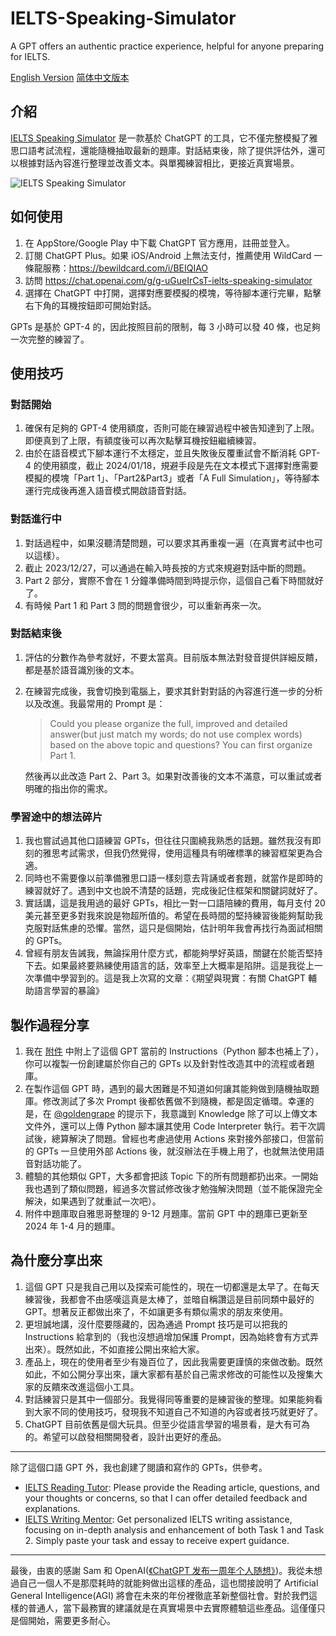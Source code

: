 # IELTS-Speaking-Simulator
A GPT offers an authentic practice experience, helpful for anyone preparing for IELTS.

[English Version](https://github.com/hubeiqiao/IELTS-Speaking-Simulator/blob/main/README_EN.md)
[简体中文版本](https://github.com/hubeiqiao/IELTS-Speaking-Simulator/blob/main/README.md)

## 介紹
[IELTS Speaking Simulator](https://chat.openai.com/g/g-uGueIrCsT-ielts-speaking-simulator) 是一款基於 ChatGPT 的工具，它不僅完整模擬了雅思口語考試流程，還能隨機抽取最新的題庫。對話結束後，除了提供評估外，還可以根據對話內容進行整理並改善文本。與單獨練習相比，更接近真實場景。

![IELTS Speaking Simulator](https://github.com/hubeiqiao/IELTS-Speaking-Simulator/blob/main/IELTS%20Speaking%20Simulator_Interface.jpg)

## 如何使用
1. 在 AppStore/Google Play 中下載 ChatGPT 官方應用，註冊並登入。
2. 訂閱 ChatGPT Plus。如果 iOS/Android 上無法支付，推薦使用 WildCard 一條龍服務：https://bewildcard.com/i/BEIQIAO
3. 訪問 https://chat.openai.com/g/g-uGueIrCsT-ielts-speaking-simulator
4. 選擇在 ChatGPT 中打開，選擇對應要模擬的模塊，等待腳本運行完畢，點擊右下角的耳機按鈕即可開始對話。

GPTs 是基於 GPT-4 的，因此按照目前的限制，每 3 小時可以發 40 條，也足夠一次完整的練習了。

## 使用技巧
### 對話開始
1. 確保有足夠的 GPT-4 使用額度，否則可能在練習過程中被告知達到了上限。即便真到了上限，有額度後可以再次點擊耳機按鈕繼續練習。
2. 由於在語音模式下腳本運行不太穩定，並且失敗後反覆重試會不斷消耗 GPT-4 的使用額度，截止 2024/01/18，規避手段是先在文本模式下選擇對應需要模擬的模塊「Part 1」、「Part2&Part3」或者「A Full Simulation」，等待腳本運行完成後再進入語音模式開啟語音對話。

### 對話進行中
1. 對話過程中，如果沒聽清楚問題，可以要求其再重複一遍（在真實考試中也可以這樣）。
2. 截止 2023/12/27，可以通過在輸入時長按的方式來規避對話中斷的問題。
3. Part 2 部分，實際不會在 1 分鐘準備時間到時提示你，這個自己看下時間就好了。
4. 有時候 Part 1 和 Part 3 問的問題會很少，可以重新再來一次。

### 對話結束後
1. 評估的分數作為參考就好，不要太當真。目前版本無法對發音提供詳細反饋，都是基於語音識別後的文本。
2. 在練習完成後，我會切換到電腦上，要求其針對對話的內容進行進一步的分析以及改進。我最常用的 Prompt 是：
   > Could you please organize the full, improved and detailed answer(but just match my words; do not use complex words) based on the above topic and questions? You can first organize Part 1.
    
   然後再以此改造 Part 2、Part 3。如果對改善後的文本不滿意，可以重試或者明確的指出你的需求。

### 學習途中的想法碎片
1. 我也嘗試過其他口語練習 GPTs，但往往只圍繞我熟悉的話題。雖然我沒有即刻的雅思考試需求，但我仍然覺得，使用這種具有明確標準的練習框架更為合適。
2. 同時也不需要像以前準備雅思口語一樣刻意去背誦或者套題，就當作是即時的練習就好了。遇到中文也說不清楚的話題，完成後記住框架和關鍵詞就好了。
3. 實話講，這是我用過的最好 GPTs，相比一對一口語陪練的費用，每月支付 20 美元甚至更多對我來說是物超所值的。希望在長時間的堅持練習後能夠幫助我克服對話焦慮的恐懼。當然，這只是個開始，估計明年我會再找行為面試相關的 GPTs。
4. 曾經有朋友告誡我，無論採用什麼方式，都能夠學好英語，關鍵在於能否堅持下去。如果最終要熟練使用語言的話，效率至上大概率是陷阱。這是我從上一次準備中學習到的。這是我上次寫的文章：《期望與現實：有關 ChatGPT 輔助語言學習的暴論》

## 製作過程分享
1. 我在 [附件](https://github.com/hubeiqiao/IELTS-Speaking-Simulator/blob/main/IELTS-Speaking-Simulator_Instructrion_20231215.txt) 中附上了這個 GPT 當前的 Instructions（Python 腳本也補上了），你可以複製一份創建屬於你自己的 GPTs 以及針對性改造其中的流程或者題庫。
2. 在製作這個 GPT 時，遇到的最大困難是不知道如何讓其能夠做到隨機抽取題庫。修改測試了多次 Prompt 後都依舊做不到隨機，都是固定循環。幸運的是，在 [@goldengrape](https://twitter.com/goldengrape) 的提示下，我意識到 Knowledge 除了可以上傳文本文件外，還可以上傳 Python 腳本讓其使用 Code Interpreter 執行。若干次調試後，總算解決了問題。曾經也考慮過使用 Actions 來對接外部接口，但當前的 GPTs 一旦使用外部 Actions 後，就沒辦法在手機上用了，也就無法使用語音對話功能了。
3. 體驗的其他類似 GPT，大多都會把該 Topic 下的所有問題都扔出來。一開始我也遇到了類似問題，經過多次嘗試修改後才勉強解決問題（並不能保證完全解決，如果遇到了就重試一次吧）。
4. 附件中題庫取自雅思哥整理的 9-12 月題庫。當前 GPT 中的題庫已更新至 2024 年 1-4 月的題庫。

## 為什麼分享出來
1. 這個 GPT 只是我自己用以及探索可能性的，現在一切都還是太早了。在每天練習後，我都會不由感嘆這真是太棒了，並暗自稱讚這是目前同類中最好的 GPT。想著反正都做出來了，不如讓更多有類似需求的朋友來使用。
2. 更坦誠地講，沒什麼要隱藏的，因為通過 Prompt 技巧是可以把我的 Instructions 給拿到的（我也沒想過增加保護 Prompt，因為始終會有方式弄出來）。既然如此，不如直接公開出來給大家。
3. 產品上，現在的使用者至少有幾百位了，因此我需要更謹慎的來做改動。既然如此，不如公開分享出來，讓大家都有基於自己需求修改的可能性以及搜集大家的反饋來改進這個小工具。
4. 對話練習只是其中一個部分。我覺得同等重要的是練習後的整理。如果能夠看到大家不同的使用技巧，發現我不知道自己不知道的內容或者技巧就更好了。
5. ChatGPT 目前依舊是個大玩具。但至少從語言學習的場景看，是大有可為的。希望可以啟發相關開發者，設計出更好的產品。

---

除了這個口語 GPT 外，我也創建了閱讀和寫作的 GPTs，供參考。
- [IELTS Reading Tutor](https://chat.openai.com/g/g-vYk0G1CPU-ielts-reading-tutor): Please provide the Reading article, questions, and your thoughts or concerns, so that I can offer detailed feedback and explanations.
- [IELTS Writing Mentor](https://chat.openai.com/g/g-vG4GIq3DH-ielts-writing-mentor): Get personalized IELTS writing assistance, focusing on in-depth analysis and enhancement of both Task 1 and Task 2. Simply paste your task and essay to receive expert guidance.

---

最後，由衷的感謝 Sam 和 OpenAI([《ChatGPT 发布一周年个人随想》](https://hubeiqiao.notion.site/ChatGPT-0f9698e081dc4a1ca647293ec8c783ea?pvs=4))。我從未想過自己一個人不是那麼耗時的就能夠做出這樣的產品，這也間接說明了 Artificial General Intelligence(AGI) 將會在未來的年份裡徹底革新整個社會。對於我們這樣的普通人，當下最務實的建議就是在真實場景中去實際體驗這些產品。這僅僅只是個開始，需要更多耐心。